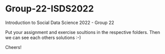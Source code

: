 # Group-22-ISDS2022
Introduction to Social Data Science 2022 - Group 22


Put your assignment and exercise soultions in the respective folders.
Then we can see each others solutions :-)


Cheers!